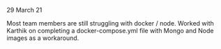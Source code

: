 29 March 21

Most team members are still struggling with docker / node. Worked with Karthik on completing a docker-compose.yml file with Mongo and Node images as a workaround.

